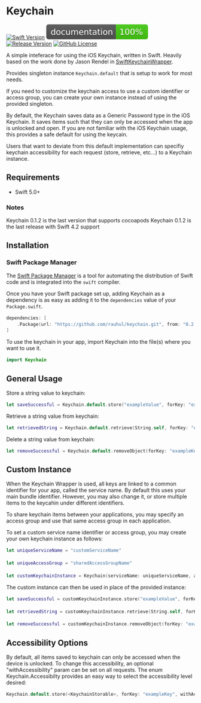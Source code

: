 # Keychain
[![Swift Version](https://img.shields.io/badge/swift-v5.0-orange.svg)](https://github.com/apple/swift)
[![Documentation Converage](https://raw.githubusercontent.com/rauhul/keychain/master/docs/badge.svg?sanitize=true)](https://rauhul.me/keychain/)
[![Release Version](https://img.shields.io/badge/release-v0.2.0-ff69b4.svg)](https://github.com/rauhul/keychain/releases)
[![GitHub License](https://img.shields.io/badge/license-MIT-blue.svg)](https://raw.githubusercontent.com/rauhul/keychain/master/LICENSE)

A simple inteferace for using the iOS Keychain, written in Swift. Heavily based on the work done by Jason Rendel in [SwiftKeychainWrapper](https://github.com/jrendel/SwiftKeychainWrapper).

Provides singleton instance `Keychain.default` that is setup to work for most needs.

If you need to customize the keychain access to use a custom identifier or access group, you can create your own instance instead of using the provided singleton.

By default, the Keychain saves data as a Generic Password type in the iOS Keychain. It saves items such that they can only be accessed when the app is unlocked and open. If you are not familiar with the iOS Keychain usage, this provides a safe default for using the keycain.

Users that want to deviate from this default implementation can specifiy keychain accessibility for each request (store, retrieve, etc...) to a Keychain instance.

## Requirements
- Swift 5.0+

### Notes
Keychain 0.1.2 is the last version that supports cocoapods
Keychain 0.1.2 is the last release with Swift 4.2 support

## Installation

### Swift Package Manager
The [Swift Package Manager](https://swift.org/package-manager/) is a tool for automating the distribution of Swift code and is integrated into the `swift` compiler.

Once you have your Swift package set up, adding Keychain as a dependency is as easy as adding it to the `dependencies` value of your `Package.swift`.

```swift
dependencies: [
    .Package(url: "https://github.com/rauhul/keychain.git", from: "0.2.0")
]
```

To use the keychain in your app, import Keychain into the file(s) where you want to use it.

``` swift
import Keychain
```

## General Usage

Store a string value to keychain:

``` swift
let saveSuccessful = Keychain.default.store("exampleValue", forKey: "exampleKey")
```

Retrieve a string value from keychain:

``` swift
let retrievedString = Keychain.default.retrieve(String.self, forKey: "exampleKey")
```

Delete a string value from keychain:

``` swift
let removeSuccessful = Keychain.default.removeObject(forKey: "exampleKey")
```

## Custom Instance

When the Keychain Wrapper is used, all keys are linked to a common identifier for your app, called the service name. By default this uses your main bundle identifier. However, you may also change it, or store multiple items to the keycahin under different identifiers.

To share keychain items between your applications, you may specify an access group and use that same access group in each application.

To set a custom service name identifier or access group, you may create your own keychain instance as follows:

``` swift
let uniqueServiceName = "customServiceName"

let uniqueAccessGroup = "sharedAccessGroupName"

let customKeychainInstance = Keychain(serviceName: uniqueServiceName, accessGroup: uniqueAccessGroup)
```

The custom instance can then be used in place of the provided instance:

``` swift
let saveSuccessful = customKeychainInstance.store("exampleValue", forKey: "exampleKey")

let retrievedString = customKeychainInstance.retrieve(String.self, forKey: "exampleKey")

let removeSuccessful = customKeychainInstance.removeObject(forKey: "exampleKey")
```

## Accessibility Options

By default, all items saved to keychain can only be accessed when the device is unlocked. To change this accessibility, an optional "withAccessibility" param can be set on all requests. The enum Keychain.Accessibilty provides an easy way to select the accessibility level desired:

``` swift
Keychain.default.store(<KeychainStorable>, forKey: "exampleKey", withAccessibility: .afterFirstUnlock)
```
